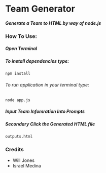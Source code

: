 # Team Generator

##### Generate a Team to HTML by way of node.js

### How To Use:

##### Open Terminal

##### To install dependencies type:
```sh
npm install
```

###### To run application in your terminal  type: 
```sh
node app.js
``` 

##### Input Team Infomration Into Prompts

##### Secondary Click the Generated HTML file
```sh
outputs.html
```

### Credits
* Will Jones
* Israel Medina